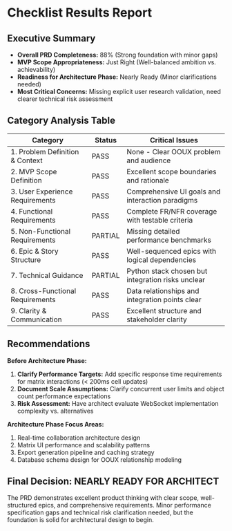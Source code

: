 # Checklist Results Report

## Executive Summary
- **Overall PRD Completeness:** 88% (Strong foundation with minor gaps)
- **MVP Scope Appropriateness:** Just Right (Well-balanced ambition vs. achievability)
- **Readiness for Architecture Phase:** Nearly Ready (Minor clarifications needed)
- **Most Critical Concerns:** Missing explicit user research validation, need clearer technical risk assessment

## Category Analysis Table

| Category                         | Status  | Critical Issues                                    |
| -------------------------------- | ------- | -------------------------------------------------- |
| 1. Problem Definition & Context  | PASS    | None - Clear OOUX problem and audience            |
| 2. MVP Scope Definition          | PASS    | Excellent scope boundaries and rationale          |
| 3. User Experience Requirements  | PASS    | Comprehensive UI goals and interaction paradigms  |
| 4. Functional Requirements       | PASS    | Complete FR/NFR coverage with testable criteria   |
| 5. Non-Functional Requirements   | PARTIAL | Missing detailed performance benchmarks           |
| 6. Epic & Story Structure        | PASS    | Well-sequenced epics with logical dependencies    |
| 7. Technical Guidance            | PARTIAL | Python stack chosen but integration risks unclear |
| 8. Cross-Functional Requirements | PASS    | Data relationships and integration points clear   |
| 9. Clarity & Communication       | PASS    | Excellent structure and stakeholder clarity       |

## Recommendations

**Before Architecture Phase:**
1. **Clarify Performance Targets:** Add specific response time requirements for matrix interactions (< 200ms cell updates)
2. **Document Scale Assumptions:** Clarify concurrent user limits and object count performance expectations
3. **Risk Assessment:** Have architect evaluate WebSocket implementation complexity vs. alternatives

**Architecture Phase Focus Areas:**
1. Real-time collaboration architecture design
2. Matrix UI performance and scalability patterns
3. Export generation pipeline and caching strategy
4. Database schema design for OOUX relationship modeling

## Final Decision: **NEARLY READY FOR ARCHITECT**

The PRD demonstrates excellent product thinking with clear scope, well-structured epics, and comprehensive requirements. Minor performance specification gaps and technical risk clarification needed, but the foundation is solid for architectural design to begin.
